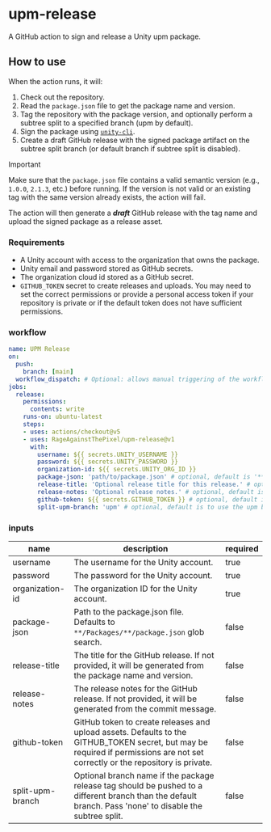 # upm-release

A GitHub action to sign and release a Unity upm package.

## How to use

When the action runs, it will:

1. Check out the repository.
1. Read the `package.json` file to get the package name and version.
1. Tag the repository with the package version, and optionally perform a subtree split to a specified branch (upm by default).
1. Sign the package using [`unity-cli`](https://github.com/RageAgainstThePixel/unity-cli).
1. Create a draft GitHub release with the signed package artifact on the subtree split branch (or default branch if subtree split is disabled).

> [!IMPORTANT]
> Make sure that the `package.json` file contains a valid semantic version (e.g., `1.0.0`, `2.1.3`, etc.) before running. If the version is not valid or an existing tag with the same version already exists, the action will fail.

The action will then generate a ***draft*** GitHub release with the tag name and upload the signed package as a release asset.

### Requirements

- A Unity account with access to the organization that owns the package.
- Unity email and password stored as GitHub secrets.
- The organization cloud id stored as a GitHub secret.
- `GITHUB_TOKEN` secret to create releases and uploads. You may need to set the correct permissions or provide a personal access token if your repository is private or if the default token does not have sufficient permissions.

### workflow

```yaml
name: UPM Release
on:
  push:
    branch: [main]
  workflow_dispatch: # Optional: allows manual triggering of the workflow. Will attempt to make a draft release on the latest tag.
jobs:
  release:
    permissions:
      contents: write
    runs-on: ubuntu-latest
    steps:
    - uses: actions/checkout@v5
    - uses: RageAgainstThePixel/upm-release@v1
      with:
        username: ${{ secrets.UNITY_USERNAME }}
        password: ${{ secrets.UNITY_PASSWORD }}
        organization-id: ${{ secrets.UNITY_ORG_ID }}
        package-json: 'path/to/package.json' # optional, default is '**/Packages/**/package.json' glob search
        release-title: 'Optional release title for this release.' # optional, default is generated from package name and version
        release-notes: 'Optional release notes.' # optional, default is generated from commit message
        github-token: ${{ secrets.GITHUB_TOKEN }} # optional, default is GITHUB_TOKEN secret
        split-upm-branch: 'upm' # optional, default is to use the upm branch, but can be disabled by passing 'none'
```

### inputs

| name | description | required |
| ---- | ----------- | -------- |
| username | The username for the Unity account. | true |
| password | The password for the Unity account. | true |
| organization-id | The organization ID for the Unity account. | true |
| package-json | Path to the package.json file. Defaults to `**/Packages/**/package.json` glob search. | false |
| release-title | The title for the GitHub release. If not provided, it will be generated from the package name and version. | false |
| release-notes | The release notes for the GitHub release. If not provided, it will be generated from the commit message. | false |
| github-token | GitHub token to create releases and upload assets. Defaults to the GITHUB_TOKEN secret, but may be required if permissions are not set correctly or the repository is private. | false |
| split-upm-branch | Optional branch name if the package release tag should be pushed to a different branch than the default branch. Pass 'none' to disable the subtree split. | false |
